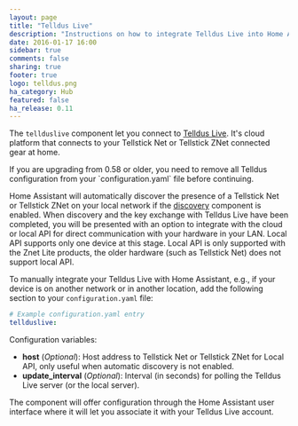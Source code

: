 ```yaml
---
layout: page
title: "Telldus Live"
description: "Instructions on how to integrate Telldus Live into Home Assistant."
date: 2016-01-17 16:00
sidebar: true
comments: false
sharing: true
footer: true
logo: telldus.png
ha_category: Hub
featured: false
ha_release: 0.11
---
```


The `tellduslive` component let you connect to [Telldus Live](https://live.telldus.com). It's cloud platform that connects to your Tellstick Net or Tellstick ZNet connected gear at home.

<p class='note warning'>
If you are upgrading from 0.58 or older, you need to remove all Telldus configuration from your `configuration.yaml` file before continuing.
</p>

Home Assistant will automatically discover the presence of a Tellstick Net or Tellstick ZNet on your local network if the [discovery]({{site_root}}/components/discovery/) component is enabled. When discovery and the key exchange with Telldus Live have been completed, you will be presented with an option to integrate with the cloud or local API for direct communication with your hardware in your LAN. Local API supports only one device at this stage. Local API is only supported with the Znet Lite products, the older hardware (such as Tellstick Net) does not support local API.

To manually integrate your Telldus Live with Home Assistant, e.g., if your device is on another network or in another location, add the following section to your `configuration.yaml` file:

```yaml
# Example configuration.yaml entry
tellduslive:
```

Configuration variables:

- **host** (*Optional*): Host address to Tellstick Net or Tellstick ZNet for Local API, only useful when automatic discovery is not enabled.
- **update_interval** (*Optional*): Interval (in seconds) for polling the Telldus Live server (or the local server).

The component will offer configuration through the Home Assistant user interface where it will let you associate it with your Telldus Live account.
